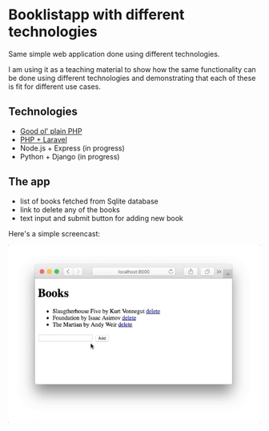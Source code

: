 # Booklistapp with different technologies

Same simple web application done using different technologies.

I am using it as a teaching material to show how the same functionality can be
done using different technologies and demonstrating that each of these is fit
for different use cases.

## Technologies

* [Good ol' plain PHP](php-plain)
* [PHP + Laravel](php-laravel)
* Node.js + Express (in progress)
* Python + Django (in progress)

## The app

* list of books fetched from Sqlite database
* link to delete any of the books
* text input and submit button for adding new book

Here's a simple screencast:

![Booklistapp demo](booklistapp.gif)
